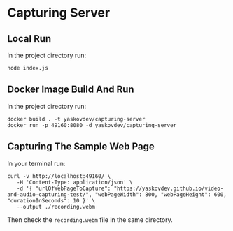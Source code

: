 # Capturing Server

## Local Run

In the project directory run:

```shell
node index.js
```

## Docker Image Build And Run

In the project directory run:

```shell
docker build . -t yaskovdev/capturing-server
docker run -p 49160:8080 -d yaskovdev/capturing-server
```

## Capturing The Sample Web Page

In your terminal run:

```shell
curl -v http://localhost:49160/ \
   -H 'Content-Type: application/json' \
   -d '{ "urlOfWebPageToCapture": "https://yaskovdev.github.io/video-and-audio-capturing-test/", "webPageWidth": 800, "webPageHeight": 600, "durationInSeconds": 10 }' \
   --output ./recording.webm
```

Then check the `recording.webm` file in the same directory.
